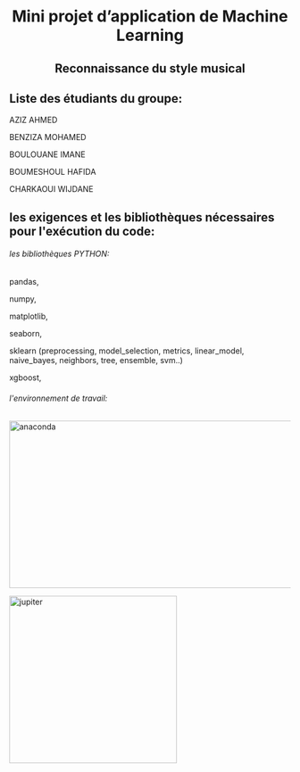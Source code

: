 <h1 align="center">Mini projet d’application de Machine Learning</h1>
<h2 align="center">Reconnaissance du style musical</h2>

## Liste des étudiants du groupe:

AZIZ AHMED

BENZIZA MOHAMED

BOULOUANE IMANE

BOUMESHOUL HAFIDA

CHARKAOUI WIJDANE 

## les exigences et les bibliothèques nécessaires pour l'exécution du code:

###### les bibliothèques PYTHON:

pandas,

numpy,

matplotlib,

seaborn,

sklearn (preprocessing, model_selection, metrics, linear_model, naive_bayes, neighbors, tree, ensemble, svm..) 

xgboost,

###### l'environnement de travail:


<a href="https://www.anaconda.com/products/distribution" target="_blank"><img src="https://upload.wikimedia.org/wikipedia/en/c/cd/Anaconda_Logo.png" alt="anaconda" width="600" height="300" /></a>

<a href="https://www.anaconda.com/products/distribution" target="_blank"><img src="https://fr.wikipedia.org/wiki/Jupyter#/media/Fichier:Jupyter_logo.svg" alt="jupiter" width="300" height="300" /></a>

